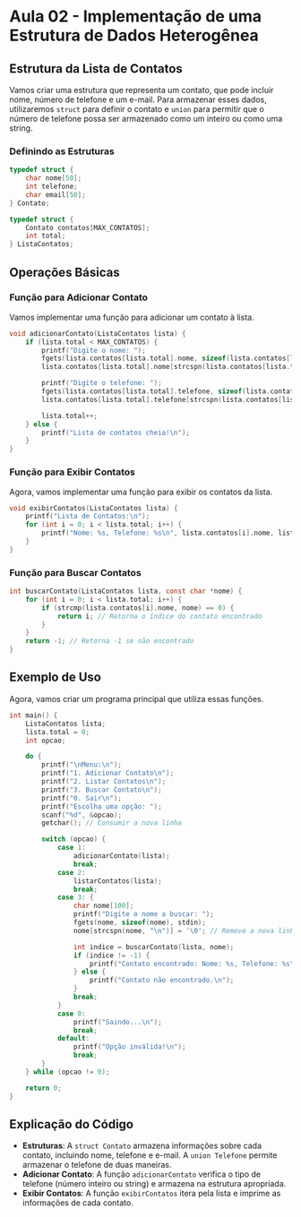 # Aula 02 - Implementação de uma Estrutura de Dados Heterogênea

## Estrutura da Lista de Contatos

Vamos criar uma estrutura que representa um contato, que pode incluir nome, número de telefone e um e-mail. Para armazenar esses dados, utilizaremos `struct` para definir o contato e `union` para permitir que o número de telefone possa ser armazenado como um inteiro ou como uma string.

### Definindo as Estruturas

``` C
typedef struct {
    char nome[50];
    int telefone;
    char email[50];
} Contato;

typedef struct {
    Contato contatos[MAX_CONTATOS];
    int total;
} ListaContatos;
```

## Operações Básicas

### Função para Adicionar Contato

Vamos implementar uma função para adicionar um contato à lista.

```c
void adicionarContato(ListaContatos lista) {
    if (lista.total < MAX_CONTATOS) {
        printf("Digite o nome: ");
        fgets(lista.contatos[lista.total].nome, sizeof(lista.contatos[lista.total].nome), stdin);
        lista.contatos[lista.total].nome[strcspn(lista.contatos[lista.total].nome, "\n")] = '\0'; // Remove a nova linha

        printf("Digite o telefone: ");
        fgets(lista.contatos[lista.total].telefone, sizeof(lista.contatos[lista.total].telefone), stdin);
        lista.contatos[lista.total].telefone[strcspn(lista.contatos[lista.total].telefone, "\n")] = '\0'; // Remove a nova linha

        lista.total++;
    } else {
        printf("Lista de contatos cheia!\n");
    }
}
```

### Função para Exibir Contatos

Agora, vamos implementar uma função para exibir os contatos da lista.

``` C
void exibirContatos(ListaContatos lista) {
    printf("Lista de Contatos:\n");
    for (int i = 0; i < lista.total; i++) {
        printf("Nome: %s, Telefone: %s\n", lista.contatos[i].nome, lista.contatos[i].telefone);
    }
}
```

### Função para Buscar Contatos

```C
int buscarContato(ListaContatos lista, const char *nome) {
    for (int i = 0; i < lista.total; i++) {
        if (strcmp(lista.contatos[i].nome, nome) == 0) {
            return i; // Retorna o índice do contato encontrado
        }
    }
    return -1; // Retorna -1 se não encontrado
}
```

## Exemplo de Uso

Agora, vamos criar um programa principal que utiliza essas funções.

```c
int main() {
    ListaContatos lista;
    lista.total = 0;
    int opcao;

    do {
        printf("\nMenu:\n");
        printf("1. Adicionar Contato\n");
        printf("2. Listar Contatos\n");
        printf("3. Buscar Contato\n");
        printf("0. Sair\n");
        printf("Escolha uma opção: ");
        scanf("%d", &opcao);
        getchar(); // Consumir a nova linha

        switch (opcao) {
            case 1:
                adicionarContato(lista);
                break;
            case 2:
                listarContatos(lista);
                break;
            case 3: {
                char nome[100];
                printf("Digite o nome a buscar: ");
                fgets(nome, sizeof(nome), stdin);
                nome[strcspn(nome, "\n")] = '\0'; // Remove a nova linha

                int indice = buscarContato(lista, nome);
                if (indice != -1) {
                    printf("Contato encontrado: Nome: %s, Telefone: %s\n", lista.contatos[indice].nome, lista.contatos[indice].telefone);
                } else {
                    printf("Contato não encontrado.\n");
                }
                break;
            }
            case 0:
                printf("Saindo...\n");
                break;
            default:
                printf("Opção inválida!\n");
                break;
        }
    } while (opcao != 0);

    return 0;
}
```

## Explicação do Código

- **Estruturas**: A `struct Contato` armazena informações sobre cada contato, incluindo nome, telefone e e-mail. A `union Telefone` permite armazenar o telefone de duas maneiras.
- **Adicionar Contato**: A função `adicionarContato` verifica o tipo de telefone (número inteiro ou string) e armazena na estrutura apropriada.
- **Exibir Contatos**: A função `exibirContatos` itera pela lista e imprime as informações de cada contato.
